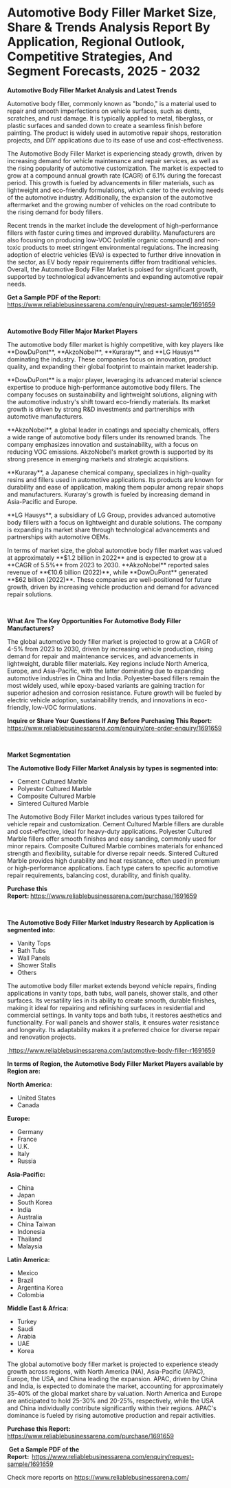 <p><h1>Automotive Body Filler Market Size, Share & Trends Analysis Report By Application, Regional Outlook, Competitive Strategies, And Segment Forecasts, 2025 - 2032</h1></p><p><strong>Automotive Body Filler Market Analysis and Latest Trends</strong></p>
<p><p>Automotive body filler, commonly known as "bondo," is a material used to repair and smooth imperfections on vehicle surfaces, such as dents, scratches, and rust damage. It is typically applied to metal, fiberglass, or plastic surfaces and sanded down to create a seamless finish before painting. The product is widely used in automotive repair shops, restoration projects, and DIY applications due to its ease of use and cost-effectiveness.</p><p>The Automotive Body Filler Market is experiencing steady growth, driven by increasing demand for vehicle maintenance and repair services, as well as the rising popularity of automotive customization. The market is expected to grow at a compound annual growth rate (CAGR) of 6.1% during the forecast period. This growth is fueled by advancements in filler materials, such as lightweight and eco-friendly formulations, which cater to the evolving needs of the automotive industry. Additionally, the expansion of the automotive aftermarket and the growing number of vehicles on the road contribute to the rising demand for body fillers.</p><p>Recent trends in the market include the development of high-performance fillers with faster curing times and improved durability. Manufacturers are also focusing on producing low-VOC (volatile organic compound) and non-toxic products to meet stringent environmental regulations. The increasing adoption of electric vehicles (EVs) is expected to further drive innovation in the sector, as EV body repair requirements differ from traditional vehicles. Overall, the Automotive Body Filler Market is poised for significant growth, supported by technological advancements and expanding automotive repair needs.</p></p>
<p><strong>Get a Sample PDF of the Report:&nbsp;</strong> <a href="https://www.reliablebusinessarena.com/enquiry/request-sample/1691659?utm_campaign=2031&utm_medium=2&utm_source=Github&utm_content=ia&utm_term=22012025&utm_id=automotive-body-filler">https://www.reliablebusinessarena.com/enquiry/request-sample/1691659</a></p>
<p>&nbsp;</p>
<p><strong>Automotive Body Filler Major Market Players</strong></p>
<p><p>The automotive body filler market is highly competitive, with key players like **DowDuPont**, **AkzoNobel**, **Kuraray**, and **LG Hausys** dominating the industry. These companies focus on innovation, product quality, and expanding their global footprint to maintain market leadership.</p><p>**DowDuPont** is a major player, leveraging its advanced material science expertise to produce high-performance automotive body fillers. The company focuses on sustainability and lightweight solutions, aligning with the automotive industry's shift toward eco-friendly materials. Its market growth is driven by strong R&D investments and partnerships with automotive manufacturers.</p><p>**AkzoNobel**, a global leader in coatings and specialty chemicals, offers a wide range of automotive body fillers under its renowned brands. The company emphasizes innovation and sustainability, with a focus on reducing VOC emissions. AkzoNobel's market growth is supported by its strong presence in emerging markets and strategic acquisitions.</p><p>**Kuraray**, a Japanese chemical company, specializes in high-quality resins and fillers used in automotive applications. Its products are known for durability and ease of application, making them popular among repair shops and manufacturers. Kuraray's growth is fueled by increasing demand in Asia-Pacific and Europe.</p><p>**LG Hausys**, a subsidiary of LG Group, provides advanced automotive body fillers with a focus on lightweight and durable solutions. The company is expanding its market share through technological advancements and partnerships with automotive OEMs.</p><p>In terms of market size, the global automotive body filler market was valued at approximately **$1.2 billion in 2022** and is expected to grow at a **CAGR of 5.5%** from 2023 to 2030. **AkzoNobel** reported sales revenue of **€10.6 billion (2022)**, while **DowDuPont** generated **$62 billion (2022)**. These companies are well-positioned for future growth, driven by increasing vehicle production and demand for advanced repair solutions.</p></p>
<p>&nbsp;</p>
<p><strong>What Are The Key Opportunities For Automotive Body Filler Manufacturers?</strong></p>
<p><p>The global automotive body filler market is projected to grow at a CAGR of 4-5% from 2023 to 2030, driven by increasing vehicle production, rising demand for repair and maintenance services, and advancements in lightweight, durable filler materials. Key regions include North America, Europe, and Asia-Pacific, with the latter dominating due to expanding automotive industries in China and India. Polyester-based fillers remain the most widely used, while epoxy-based variants are gaining traction for superior adhesion and corrosion resistance. Future growth will be fueled by electric vehicle adoption, sustainability trends, and innovations in eco-friendly, low-VOC formulations.</p></p>
<p><strong>Inquire or Share Your Questions If Any Before Purchasing This Report:</strong> <a href="https://www.reliablebusinessarena.com/enquiry/pre-order-enquiry/1691659?utm_campaign=2031&utm_medium=2&utm_source=Github&utm_content=ia&utm_term=22012025&utm_id=automotive-body-filler">https://www.reliablebusinessarena.com/enquiry/pre-order-enquiry/1691659</a></p>
<p>&nbsp;</p>
<p><strong>Market Segmentation</strong></p>
<p><strong>The Automotive Body Filler Market Analysis by types is segmented into:</strong></p>
<p><ul><li>Cement Cultured Marble</li><li>Polyester Cultured Marble</li><li>Composite Cultured Marble</li><li>Sintered Cultured Marble</li></ul></p>
<p><p>The Automotive Body Filler Market includes various types tailored for vehicle repair and customization. Cement Cultured Marble fillers are durable and cost-effective, ideal for heavy-duty applications. Polyester Cultured Marble fillers offer smooth finishes and easy sanding, commonly used for minor repairs. Composite Cultured Marble combines materials for enhanced strength and flexibility, suitable for diverse repair needs. Sintered Cultured Marble provides high durability and heat resistance, often used in premium or high-performance applications. Each type caters to specific automotive repair requirements, balancing cost, durability, and finish quality.</p></p>
<p><strong>Purchase this Report:&nbsp;</strong><a href="https://www.reliablebusinessarena.com/purchase/1691659?utm_campaign=2031&utm_medium=2&utm_source=Github&utm_content=ia&utm_term=22012025&utm_id=automotive-body-filler">https://www.reliablebusinessarena.com/purchase/1691659</a></p>
<p>&nbsp;</p>
<p><strong>The Automotive Body Filler Market Industry Research by Application is segmented into:</strong></p>
<p><ul><li>Vanity Tops</li><li>Bath Tubs</li><li>Wall Panels</li><li>Shower Stalls</li><li>Others</li></ul></p>
<p><p>The automotive body filler market extends beyond vehicle repairs, finding applications in vanity tops, bath tubs, wall panels, shower stalls, and other surfaces. Its versatility lies in its ability to create smooth, durable finishes, making it ideal for repairing and refinishing surfaces in residential and commercial settings. In vanity tops and bath tubs, it restores aesthetics and functionality. For wall panels and shower stalls, it ensures water resistance and longevity. Its adaptability makes it a preferred choice for diverse repair and renovation projects.</p></p>
<p><a href="https://www.reliablebusinessarena.com/automotive-body-filler-r1691659?utm_campaign=2031&utm_medium=2&utm_source=Github&utm_content=ia&utm_term=22012025&utm_id=automotive-body-filler">&nbsp;https://www.reliablebusinessarena.com/automotive-body-filler-r1691659</a></p>
<p><strong>In terms of Region, the Automotive Body Filler Market Players available by Region are:</strong></p>
<p>
    <p> <strong> North America: </strong>
        <ul>
            <li>United States</li>
            <li>Canada</li>
        </ul>
        </p> 
    <p> <strong> Europe: </strong>
        <ul>
            <li>Germany</li>
            <li>France</li>
            <li>U.K.</li>
            <li>Italy</li>
            <li>Russia</li>
        </ul>
        </p> 
    <p> <strong> Asia-Pacific: </strong>
        <ul>
            <li>China</li>
            <li>Japan</li>
            <li>South Korea</li>
            <li>India</li>
            <li>Australia</li>
            <li>China Taiwan</li>
            <li>Indonesia</li>
            <li>Thailand</li>
            <li>Malaysia</li>
        </ul>
        </p> 
    <p> <strong> Latin America: </strong>
        <ul>
            <li>Mexico</li>
            <li>Brazil</li>
            <li>Argentina Korea</li>
            <li>Colombia</li>
        </ul>
        </p> 
    <p> <strong> Middle East & Africa: </strong>
        <ul>
            <li>Turkey</li>
            <li>Saudi</li>
            <li>Arabia</li>
            <li>UAE</li>
            <li>Korea</li>
        </ul>
    </p>
    </p>
<p><p>The global automotive body filler market is projected to experience steady growth across regions, with North America (NA), Asia-Pacific (APAC), Europe, the USA, and China leading the expansion. APAC, driven by China and India, is expected to dominate the market, accounting for approximately 35-40% of the global market share by valuation. North America and Europe are anticipated to hold 25-30% and 20-25%, respectively, while the USA and China individually contribute significantly within their regions. APAC's dominance is fueled by rising automotive production and repair activities.</p></p>
<p><strong>Purchase this Report: </strong><a href="https://www.reliablebusinessarena.com/purchase/1691659?utm_campaign=2031&utm_medium=2&utm_source=Github&utm_content=ia&utm_term=22012025&utm_id=automotive-body-filler">https://www.reliablebusinessarena.com/purchase/1691659</a></p>
<p>&nbsp;<strong>Get a Sample PDF of the Report:&nbsp;&nbsp;</strong><a href="https://www.reliablebusinessarena.com/enquiry/request-sample/1691659?utm_campaign=2031&utm_medium=2&utm_source=Github&utm_content=ia&utm_term=22012025&utm_id=automotive-body-filler">https://www.reliablebusinessarena.com/enquiry/request-sample/1691659</a></p>
<p><strong></strong></p>
<p>Check more reports on <a href="https://www.reliablebusinessarena.com/?utm_campaign=2031&utm_medium=2&utm_source=Github&utm_content=ia&utm_term=22012025&utm_id=automotive-body-filler">https://www.reliablebusinessarena.com/</a></p>